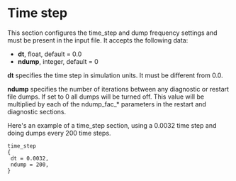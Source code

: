 # Time step

This section configures the time_step and dump frequency settings and
must be present in the input file. It accepts the following data:

- **dt**, float, default = 0.0
- **ndump**, integer, default = 0

**dt** specifies the time step in simulation units. It must be different
from 0.0.

**ndump** specifies the number of iterations between any diagnostic or
restart file dumps. If set to 0 all dumps will be turned off. This value
will be multiplied by each of the ndump_fac_\* parameters in the
restart and diagnostic sections.

Here's an example of a time_step section, using a 0.0032 time step and
doing dumps every 200 time steps.

```text
time_step 
{
 dt = 0.0032,
 ndump = 200,
}
```
